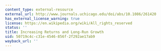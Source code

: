 ```yaml
---
content_type: external-resource
external_url: http://www.journals.uchicago.edu/doi/abs/10.1086/261420
has_external_license_warning: true
license: https://en.wikipedia.org/wiki/All_rights_reserved
status: ''
title: Increasing Returns and Long-Run Growth
uid: 50719c4c-c31e-4546-856f-2f292ae17ab9
wayback_url: ''
---
```

